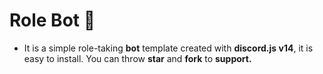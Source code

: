  # Role Bot 📼
- It is a simple role-taking **bot** template created with **discord.js v14**, it is easy to install. You can throw **star** and **fork** to **support.**
